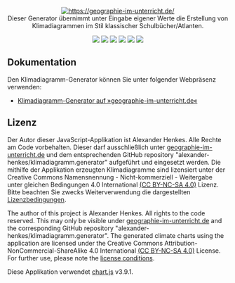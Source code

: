<p align="center">
  <a href="https://geographie-im-unterricht.de/" target="_blank">
    <img src="https://geographie-im-unterricht.de/images/logo_top.png" alt="https://geographie-im-unterricht.de/"><br/>
  </a>
    Dieser Generator übernimmt unter Eingabe eigener Werte die Erstellung von Klimadiagrammen im Stil klassischer Schulbücher/Atlanten.
  
<p align="center">
<a href="https://github.com/alexander-henkes"><img src="https://img.shields.io/badge/GitHub-alexander--henkes-blue"></a>
<a href="https://github.com/alexander-henkes/klimadiagramm.generator/releases/"><img src="https://img.shields.io/github/v/release/alexander-henkes/klimadiagramm.generator"></a>
<img src="https://img.shields.io/website?down_color=red&down_message=offline&up_color=green&up_message=online&url=https%3A%2F%2Fgeographie-im-unterricht.de">
<img src="https://img.shields.io/github/release-date/alexander-henkes/klimadiagramm.generator">
<img src="https://img.shields.io/github/languages/code-size/alexander-henkes/klimadiagramm.generator">
<a href="https://github.com/alexander-henkes/klimadiagramm.generator/issues/"><img src="https://img.shields.io/github/issues-raw/alexander-henkes/klimadiagramm.generator"></a>
</p>

## Dokumentation
Den Klimadiagramm-Generator können Sie unter folgender Webpräsenz verwenden:
* [Klimadiagramm-Generator auf »geographie-im-unterricht.de«](https://geographie-im-unterricht.de/klimadiagramm-generator.html)

## Lizenz
Der Autor dieser JavaScript-Applikation ist Alexander Henkes. Alle Rechte am Code vorbehalten. Dieser darf ausschließlich unter [geographie-im-unterricht.de](https://geographie-im-unterricht.de/klimadiagramm-generator.html) und dem entsprechenden GitHub repository "alexander-henkes/klimadiagramm.generator" aufgeführt und eingesetzt werden. Die mithilfe der Applikation erzeugten Klimadiagramme sind lizensiert unter der Creative Commons Namensnennung - Nicht-kommerziell - Weitergabe unter gleichen Bedingungen 4.0 International [(CC BY-NC-SA 4.0)](https://creativecommons.org/licenses/by-nc-sa/4.0/deed.de) Lizenz. Bitte beachten Sie zwecks Weiterverwendung die dargestellten [Lizenzbedingungen](https://geographie-im-unterricht.de/lizenzbedingungen.html).

The author of this project is Alexander Henkes. All rights to the code reserved. This may only be visible under [geographie-im-unterricht.de](https://geographie-im-unterricht.de/klimadiagramm-generator.html) and the corresponding GitHub repository "alexander-henkes/klimadiagramm.generator". The generated climate charts using the application are licensed under the Creative Commons Attribution-NonCommercial-ShareAlike 4.0 International [(CC BY-NC-SA 4.0)](https://creativecommons.org/licenses/by-nc-sa/4.0/) License. For further use, please note the [license conditions](https://geographie-im-unterricht.de/lizenzbedingungen.html).

Diese Applikation verwendet [chart.js](https://github.com/chartjs/Chart.js) v3.9.1.
